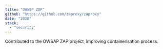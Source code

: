 ```yaml
---
title: "OWASP ZAP"
github: "https://github.com/zaproxy/zaproxy"
date: "2020"
stack:
  - "security"
---
```


Contributed to the OWSAP ZAP project, improving containerisation process.

